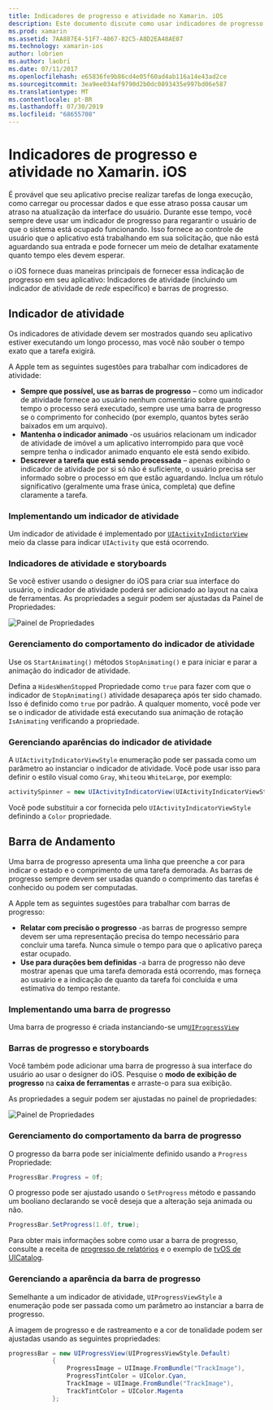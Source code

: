 ```yaml
---
title: Indicadores de progresso e atividade no Xamarin. iOS
description: Este documento discute como usar indicadores de progresso e atividade no Xamarin. iOS. Ele descreve como usá-los de forma programática e com um Storyboard.
ms.prod: xamarin
ms.assetid: 7AA887E4-51F7-4867-82C5-A8D2EA48AE07
ms.technology: xamarin-ios
author: lobrien
ms.author: laobri
ms.date: 07/11/2017
ms.openlocfilehash: e65836fe9b86cd4e05f60ad4ab116a14e43ad2ce
ms.sourcegitcommit: 3ea9ee034af9790d2b0dc0893435e997bd06e587
ms.translationtype: MT
ms.contentlocale: pt-BR
ms.lasthandoff: 07/30/2019
ms.locfileid: "68655708"
---
```

# <a name="progress-and-activity-indicators-in-xamarinios"></a>Indicadores de progresso e atividade no Xamarin. iOS

É provável que seu aplicativo precise realizar tarefas de longa execução, como carregar ou processar dados e que esse atraso possa causar um atraso na atualização da interface do usuário. Durante esse tempo, você sempre deve usar um indicador de progresso para regarantir o usuário de que o sistema está ocupado funcionando. Isso fornece ao controle de usuário que o aplicativo está trabalhando em sua solicitação, que não está aguardando sua entrada e pode fornecer um meio de detalhar exatamente quanto tempo eles devem esperar.

o iOS fornece duas maneiras principais de fornecer essa indicação de progresso em seu aplicativo: Indicadores de atividade (incluindo um indicador de atividade de _rede_ específico) e barras de progresso.

## <a name="activity-indicator"></a>Indicador de atividade

Os indicadores de atividade devem ser mostrados quando seu aplicativo estiver executando um longo processo, mas você não souber o tempo exato que a tarefa exigirá.

A Apple tem as seguintes sugestões para trabalhar com indicadores de atividade:

- **Sempre que possível, use as barras de progresso** – como um indicador de atividade fornece ao usuário nenhum comentário sobre quanto tempo o processo será executado, sempre use uma barra de progresso se o comprimento for conhecido (por exemplo, quantos bytes serão baixados em um arquivo).
- **Mantenha o indicador animado** -os usuários relacionam um indicador de atividade de imóvel a um aplicativo interrompido para que você sempre tenha o indicador animado enquanto ele está sendo exibido.
- **Descrever a tarefa que está sendo processada** – apenas exibindo o indicador de atividade por si só não é suficiente, o usuário precisa ser informado sobre o processo em que estão aguardando. Inclua um rótulo significativo (geralmente uma frase única, completa) que define claramente a tarefa.

### <a name="implementing-an-activity-indicator"></a>Implementando um indicador de atividade

Um indicador de atividade é implementado por [`UIActivityIndictorView`](xref:UIKit.UIActivityIndicatorView) meio da classe para indicar `UIActivity` que está ocorrendo.

### <a name="activity-indicators-and-storyboards"></a>Indicadores de atividade e storyboards

Se você estiver usando o designer do iOS para criar sua interface do usuário, o indicador de atividade poderá ser adicionado ao layout na caixa de ferramentas. As propriedades a seguir podem ser ajustadas da Painel de Propriedades:

![Painel de Propriedades](progress-activity-indicator-images/progress-indicator1.png)

### <a name="managing-activity-indicator-behavior"></a>Gerenciamento do comportamento do indicador de atividade

Use os `StartAnimating()` métodos `StopAnimating()` e para iniciar e parar a animação do indicador de atividade.

Defina a `HidesWhenStopped` Propriedade como `true` para fazer com que o indicador de `StopAnimating()` atividade desapareça após ter sido chamado. Isso é definido como `true` por padrão. A qualquer momento, você pode ver se o indicador de atividade está executando sua animação de rotação `IsAnimating` verificando a propriedade. 


### <a name="managing-activity-indicator-appearances"></a>Gerenciando aparências do indicador de atividade

A `UIActivityIndicatorViewStyle` enumeração pode ser passada como um parâmetro ao instanciar o indicador de atividade. Você pode usar isso para definir o estilo visual como `Gray`, `White`ou `WhiteLarge`, por exemplo:

```csharp
activitySpinner = new UIActivityIndicatorView(UIActivityIndicatorViewStyle.WhiteLarge);
```

Você pode substituir a cor fornecida pelo `UIActivityIndicatorViewStyle` definindo a `Color` propriedade.

## <a name="progress-bar"></a>Barra de Andamento

Uma barra de progresso apresenta uma linha que preenche a cor para indicar o estado e o comprimento de uma tarefa demorada. As barras de progresso sempre devem ser usadas quando o comprimento das tarefas é conhecido ou podem ser computadas.

A Apple tem as seguintes sugestões para trabalhar com barras de progresso:

- **Relatar com precisão o progresso** -as barras de progresso sempre devem ser uma representação precisa do tempo necessário para concluir uma tarefa. Nunca simule o tempo para que o aplicativo pareça estar ocupado.
- **Use para durações bem definidas** -a barra de progresso não deve mostrar apenas que uma tarefa demorada está ocorrendo, mas forneça ao usuário e a indicação de quanto da tarefa foi concluída e uma estimativa do tempo restante.

### <a name="implementing-an-progress-bar"></a>Implementando uma barra de progresso

Uma barra de progresso é criada instanciando-se um[`UIProgressView`](xref:UIKit.UIProgressView)

### <a name="progress-bars-and-storyboards"></a>Barras de progresso e storyboards

Você também pode adicionar uma barra de progresso à sua interface do usuário ao usar o designer do iOS. Pesquise o **modo de exibição de progresso** na **caixa de ferramentas** e arraste-o para sua exibição.

As propriedades a seguir podem ser ajustadas no painel de propriedades:

![Painel de Propriedades](progress-activity-indicator-images/progress-indicator3.png)


### <a name="managing-progress-bar-behavior"></a>Gerenciamento do comportamento da barra de progresso

O progresso da barra pode ser inicialmente definido usando a `Progress` Propriedade:

```csharp
ProgressBar.Progress = 0f;
```

O progresso pode ser ajustado usando o `SetProgress` método e passando um booliano declarando se você deseja que a alteração seja animada ou não.

```csharp
ProgressBar.SetProgress(1.0f, true);
```

Para obter mais informações sobre como usar a barra de progresso, consulte a receita de [progresso de relatórios](https://github.com/xamarin/recipes/tree/master/Recipes/cross-platform/networking/download_progress) e o exemplo de [tvOS de UICatalog](https://docs.microsoft.com/samples/xamarin/ios-samples/tvos-uicatalog).

### <a name="managing-progress-bar-appearance"></a>Gerenciando a aparência da barra de progresso

Semelhante a um indicador de atividade, `UIProgressViewStyle` a enumeração pode ser passada como um parâmetro ao instanciar a barra de progresso.

A imagem de progresso e de rastreamento e a cor de tonalidade podem ser ajustadas usando as seguintes propriedades:

```csharp
progressBar = new UIProgressView(UIProgressViewStyle.Default)
            {
                ProgressImage = UIImage.FromBundle("TrackImage"),
                ProgressTintColor = UIColor.Cyan,
                TrackImage = UIImage.FromBundle("TrackImage"),
                TrackTintColor = UIColor.Magenta
            }; 
```



